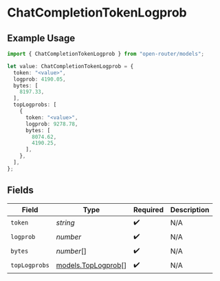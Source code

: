 # ChatCompletionTokenLogprob

## Example Usage

```typescript
import { ChatCompletionTokenLogprob } from "open-router/models";

let value: ChatCompletionTokenLogprob = {
  token: "<value>",
  logprob: 4190.05,
  bytes: [
    8197.33,
  ],
  topLogprobs: [
    {
      token: "<value>",
      logprob: 9278.78,
      bytes: [
        8074.62,
        4190.25,
      ],
    },
  ],
};
```

## Fields

| Field                                          | Type                                           | Required                                       | Description                                    |
| ---------------------------------------------- | ---------------------------------------------- | ---------------------------------------------- | ---------------------------------------------- |
| `token`                                        | *string*                                       | :heavy_check_mark:                             | N/A                                            |
| `logprob`                                      | *number*                                       | :heavy_check_mark:                             | N/A                                            |
| `bytes`                                        | *number*[]                                     | :heavy_check_mark:                             | N/A                                            |
| `topLogprobs`                                  | [models.TopLogprob](../models/toplogprob.md)[] | :heavy_check_mark:                             | N/A                                            |